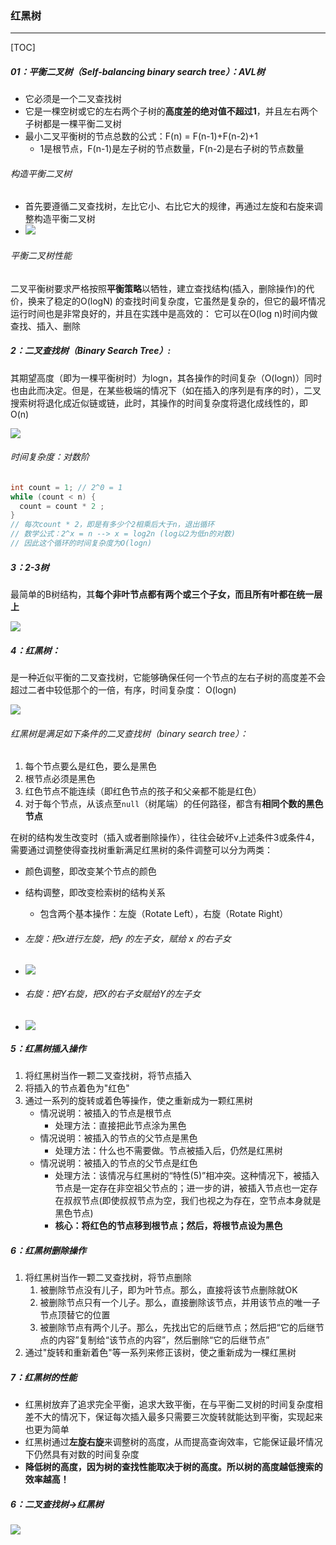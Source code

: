 ### 红黑树

------

[TOC]

##### 01：平衡二叉树（Self-balancing binary search tree）：AVL树

- 它必须是一个二叉查找树
- 它是一棵空树或它的左右两个子树的**高度差的绝对值不超过1**，并且左右两个子树都是一棵平衡二叉树
- 最小二叉平衡树的节点总数的公式：F(n) = F(n-1)+F(n-2)+1
  - 1是根节点，F(n-1)是左子树的节点数量，F(n-2)是右子树的节点数量

###### 构造平衡二叉树

- 首先要遵循二叉查找树，左比它小、右比它大的规律，再通过左旋和右旋来调整构造平衡二叉树
- ![](/Users/likang/Code/Git/Algorithms-and-Data-Structures/7：二叉树，树和森林/TreeNode/构造平衡二叉树.png)

###### 平衡二叉树性能

​	二叉平衡树要求严格按照**平衡策略**以牺牲，建立查找结构(插入，删除操作)的代价，换来了稳定的O(logN) 的查找时间复杂度，它虽然是复杂的，但它的最坏情况运行时间也是非常良好的，并且在实践中是高效的： 它可以在O(log n)时间内做查找、插入、删除


##### 2：二叉查找树（Binary Search Tree）:

​	其期望高度（即为一棵平衡树时）为logn，其各操作的时间复杂（O(logn)）同时也由此而决定。但是，在某些极端的情况下（如在插入的序列是有序的时），二叉搜索树将退化成近似链或链，此时，其操作的时间复杂度将退化成线性的，即O(n)

![](https://github.com/likang315/Algorithms-and-Data-Structures/blob/master/7%EF%BC%9A%E4%BA%8C%E5%8F%89%E6%A0%91%EF%BC%8C%E6%A0%91%E5%92%8C%E6%A3%AE%E6%9E%97/TreeNode/%E5%B9%B3%E8%A1%A1%E4%BA%8C%E5%8F%89%E6%A0%91.jpg?raw=true)

###### 时间复杂度：对数阶

```java
int count = 1; // 2^0 = 1
while (count < n) {
  count = count * 2 ;
}
// 每次count * 2，即是有多少个2相乘后大于n，退出循环
// 数学公式：2^x = n --> x = log2n (log以2为低n的对数)
// 因此这个循环的时间复杂度为O(logn)
```

##### 3：2-3树

​	最简单的B树结构，其**每个非叶节点都有两个或三个子女，而且所有叶都在统一层上**

![](https://github.com/likang315/Algorithms-and-Data-Structures/blob/master/7%EF%BC%9A%E4%BA%8C%E5%8F%89%E6%A0%91%EF%BC%8C%E6%A0%91%E5%92%8C%E6%A3%AE%E6%9E%97/TreeNode/%E6%A0%91%EF%BC%9A2-3%E6%A0%91.png?raw=true)

##### 4：红黑树：

​	是一种近似平衡的二叉查找树，它能够确保任何一个节点的左右子树的高度差不会超过二者中较低那个的一倍，有序，时间复杂度： O(logn)

![](https://github.com/likang315/Algorithms-and-Data-Structures/blob/master/7%EF%BC%9A%E4%BA%8C%E5%8F%89%E6%A0%91%EF%BC%8C%E6%A0%91%E5%92%8C%E6%A3%AE%E6%9E%97/TreeNode/%E7%BA%A2%E9%BB%91%E6%A0%91.png?raw=true)

###### 红黑树是满足如下条件的二叉查找树（binary search tree）：

1. 每个节点要么是红色，要么是黑色
2. 根节点必须是黑色
3. 红色节点不能连续（即红色节点的孩子和父亲都不能是红色）
4. 对于每个节点，从该点至`null`（树尾端）的任何路径，都含有**相同个数的黑色节点**

​    在树的结构发生改变时（插入或者删除操作），往往会破坏v上述条件3或条件4，需要通过调整使得查找树重新满足红黑树的条件调整可以分为两类：

- 颜色调整，即改变某个节点的颜色
- 结构调整，即改变检索树的结构关系
  - 包含两个基本操作：左旋（Rotate Left），右旋（Rotate Right）

- ###### 左旋：把x进行左旋，把y 的左子女，赋给 x 的右子女

- ![](https://github.com/likang315/Algorithms-and-Data-Structures/blob/master/7%EF%BC%9A%E4%BA%8C%E5%8F%89%E6%A0%91%EF%BC%8C%E6%A0%91%E5%92%8C%E6%A3%AE%E6%9E%97/TreeNode/%E7%BA%A2%E9%BB%91%E6%A0%91_%E5%B7%A6%E6%97%8B.png?raw=true)



- ###### 右旋：把Y右旋，把X的右子女赋给Y的左子女

- ![](https://github.com/likang315/Algorithms-and-Data-Structures/blob/master/7%EF%BC%9A%E4%BA%8C%E5%8F%89%E6%A0%91%EF%BC%8C%E6%A0%91%E5%92%8C%E6%A3%AE%E6%9E%97/TreeNode/%E7%BA%A2%E9%BB%91%E6%A0%91_%E5%8F%B3%E6%97%8B.png?raw=true)

##### 5：红黑树插入操作

1. 将红黑树当作一颗二叉查找树，将节点插入
2. 将插入的节点着色为"红色"
3. 通过一系列的旋转或着色等操作，使之重新成为一颗红黑树
   - 情况说明：被插入的节点是根节点
     - 处理方法：直接把此节点涂为黑色
   - 情况说明：被插入的节点的父节点是黑色
     - 处理方法：什么也不需要做。节点被插入后，仍然是红黑树
   - 情况说明：被插入的节点的父节点是红色
     -  处理方法：该情况与红黑树的“特性(5)”相冲突。这种情况下，被插入节点是一定存在非空祖父节点的；进一步的讲，被插入节点也一定存在叔叔节点(即使叔叔节点为空，我们也视之为存在，空节点本身就是黑色节点)
     - **核心：将红色的节点移到根节点；然后，将根节点设为黑色**

##### 6：红黑树删除操作

1. 将红黑树当作一颗二叉查找树，将节点删除
   1. 被删除节点没有儿子，即为叶节点。那么，直接将该节点删除就OK
   2. 被删除节点只有一个儿子。那么，直接删除该节点，并用该节点的唯一子节点顶替它的位置
   3. 被删除节点有两个儿子。那么，先找出它的后继节点；然后把“它的后继节点的内容”复制给“该节点的内容”，然后删除“它的后继节点”
2. 通过"旋转和重新着色"等一系列来修正该树，使之重新成为一棵红黑树

##### 7：红黑树的性能

- 红黑树放弃了追求完全平衡，追求大致平衡，在与平衡二叉树的时间复杂度相差不大的情况下，保证每次插入最多只需要三次旋转就能达到平衡，实现起来也更为简单
- 红黑树通过**左旋右旋**来调整树的高度，从而提高查询效率，它能保证最坏情况下仍然具有对数的时间复杂度
- **降低树的高度，因为树的查找性能取决于树的高度。所以树的高度越低搜索的效率越高！**

##### 6：二叉查找树->红黑树

![](https://github.com/likang315/Algorithms-and-Data-Structures/blob/master/7%EF%BC%9A%E4%BA%8C%E5%8F%89%E6%A0%91%EF%BC%8C%E6%A0%91%E5%92%8C%E6%A3%AE%E6%9E%97/TreeNode/%E4%BA%8C%E5%8F%89%E6%A0%91-%E7%BA%A2%E9%BB%91%E6%A0%91.png?raw=true)

